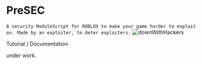 # PreSEC
```A security ModuleScript for ROBLOX to make your game harder to exploit on. Made by an exploiter, to deter exploiters.```
![downWithHackers](https://github.com/prefuturistic/PreSEC/assets/123348214/af5efa35-e461-4d40-a2c7-f70de732b48b)


Tutorial / Documentation

under work.
